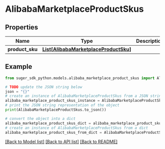 # AlibabaMarketplaceProductSkus


## Properties

Name | Type | Description | Notes
------------ | ------------- | ------------- | -------------
**product_sku** | [**List[AlibabaMarketplaceProductSku]**](AlibabaMarketplaceProductSku.md) |  | [optional] 

## Example

```python
from suger_sdk_python.models.alibaba_marketplace_product_skus import AlibabaMarketplaceProductSkus

# TODO update the JSON string below
json = "{}"
# create an instance of AlibabaMarketplaceProductSkus from a JSON string
alibaba_marketplace_product_skus_instance = AlibabaMarketplaceProductSkus.from_json(json)
# print the JSON string representation of the object
print(AlibabaMarketplaceProductSkus.to_json())

# convert the object into a dict
alibaba_marketplace_product_skus_dict = alibaba_marketplace_product_skus_instance.to_dict()
# create an instance of AlibabaMarketplaceProductSkus from a dict
alibaba_marketplace_product_skus_from_dict = AlibabaMarketplaceProductSkus.from_dict(alibaba_marketplace_product_skus_dict)
```
[[Back to Model list]](../README.md#documentation-for-models) [[Back to API list]](../README.md#documentation-for-api-endpoints) [[Back to README]](../README.md)


